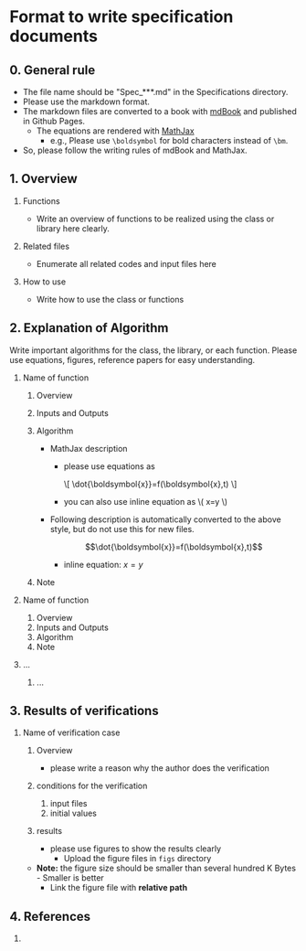 # Format to write specification documents

## 0. General rule
- The file name should be "Spec_***.md" in the Specifications directory. 
- Please use the markdown format.
- The markdown files are converted to a book with [mdBook](https://rust-lang.github.io/mdBook/) and published in Github Pages.
  - The equations are rendered with [MathJax](https://www.mathjax.org/)
    - e.g., Please use `\boldsymbol` for bold characters instead of `\bm`.
- So, please follow the writing rules of mdBook and MathJax.

## 1.  Overview
1. Functions
   - Write an overview of functions to be realized using the class or library here clearly.

2. Related files
   - Enumerate all related codes and input files here

3. How to use
   - Write how to use the class or functions


## 2. Explanation of Algorithm
  Write important algorithms for the class, the library, or each function. Please use equations, figures, reference papers for easy understanding.

1. Name of function
   1. Overview

   2. Inputs and Outputs

   3. Algorithm
      - MathJax description
        - please use equations as

          \\[
          \dot{\boldsymbol{x}}=f(\boldsymbol{x},t)
          \\]
        - you can also use inline equation as \\( x=y \\)

      - Following description is automatically converted to the above style, but do not use this for new files.
      
        ```math
        \dot{\boldsymbol{x}}=f(\boldsymbol{x},t)
        ```
        - inline equation: $`x=y`$


   4. Note

2. Name of function

   1. Overview
   2. Inputs and Outputs
   3. Algorithm
   4. Note

3. ...

   1. ...


## 3. Results of verifications
1. Name of verification case
   1. Overview
      - please write a reason why the author does the verification

   2. conditions for the verification
      1. input files
      2. initial values

   3. results
      - please use figures to show the results clearly
        - Upload the figure files in `figs` directory
    - **Note:** the figure size should be smaller than several hundred K Bytes
            - Smaller is better 
        - Link the figure file with **relative path**
      
        
## 4. References

1. 